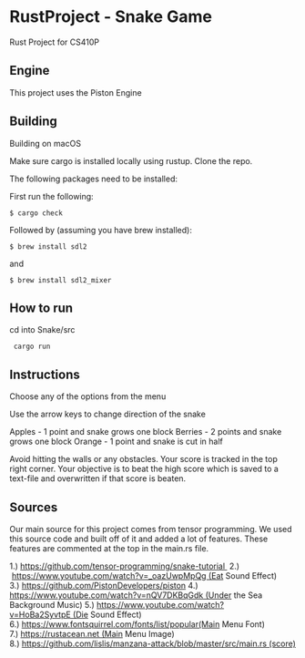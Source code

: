 # RustProject - Snake Game
Rust Project for CS410P

## Engine
This project uses the Piston Engine

## Building

Building on macOS

Make sure cargo is installed locally using rustup. Clone the repo.

The following packages need to be installed:

First run the following: 

```
$ cargo check
```

Followed by (assuming you have brew installed): 

```
$ brew install sdl2
```
and

```
$ brew install sdl2_mixer
```

## How to run
cd into Snake/src

```
 cargo run
```

## Instructions

Choose any of the options from the menu

Use the arrow keys to change direction of the snake

Apples - 1 point and snake grows one block
Berries - 2 points and snake grows one block
Orange - 1 point and snake is cut in half

Avoid hitting the walls or any obstacles. Your score is tracked in the top right corner.
Your objective is to beat the high score which is saved to a text-file and overwritten if
that score is beaten.

## Sources

Our main source for this project comes from tensor programming. We used this source code and built off of it and added a lot of features. 
These features are commented at the top in the main.rs file.

1.) https://github.com/tensor-programming/snake-tutorial 
2.)  https://www.youtube.com/watch?v=_oazUwpMpQg (Eat Sound Effect) 
3.) https://github.com/PistonDevelopers/piston
4.) https://www.youtube.com/watch?v=nQV7DKBqGdk (Under the Sea Background Music)
5.) https://www.youtube.com/watch?v=HoBa2SyvtpE (Die Sound Effect) 
6.) https://www.fontsquirrel.com/fonts/list/popular(Main Menu Font)
7.) https://rustacean.net (Main Menu Image)
8.) https://github.com/lislis/manzana-attack/blob/master/src/main.rs (score)
